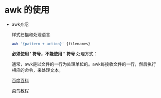 # awk 的使用

- awk介绍

  样式扫描和处理语言
  ```sh
  awk '{pattern + action}' {filenames}
  ```
  
  **必须使用 ' 符号，不能使用 " 符号**
   处理方式：
  
   通常，awk是以文件的一行为处理单位的。awk每接收文件的一行，然后执行相应的命令，来处理文本。
  
  
  [百度百科](https://baike.baidu.com/item/Awk/3794293)
  
  [菜鸟教程](http://www.runoob.com/linux/linux-comm-awk.html)
  
  
